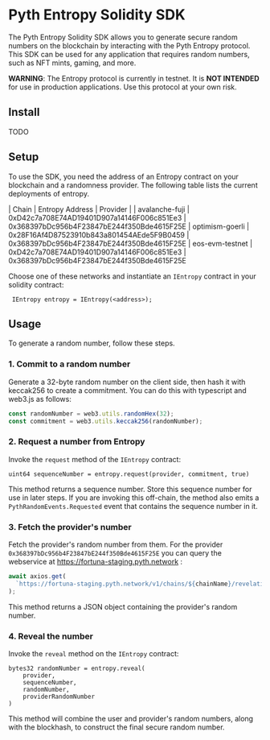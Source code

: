 # Pyth Entropy Solidity SDK

The Pyth Entropy Solidity SDK allows you to generate secure random numbers on the blockchain by
interacting with the Pyth Entropy protocol.
This SDK can be used for any application that requires random numbers, such as NFT mints, gaming, and more.

**WARNING**: The Entropy protocol is currently in testnet. It is **NOT INTENDED** for use in production applications.
Use this protocol at your own risk.

## Install

TODO

## Setup

To use the SDK, you need the address of an Entropy contract on your blockchain and a randomness provider.
The following table lists the current deployments of entropy.

| Chain | Entropy Address | Provider |
| avalanche-fuji | 0xD42c7a708E74AD19401D907a14146F006c851Ee3 | 0x368397bDc956b4F23847bE244f350Bde4615F25E
| optimism-goerli | 0x28F16Af4D87523910b843a801454AEde5F9B0459 | 0x368397bDc956b4F23847bE244f350Bde4615F25E
| eos-evm-testnet | 0xD42c7a708E74AD19401D907a14146F006c851Ee3 | 0x368397bDc956b4F23847bE244f350Bde4615F25E

Choose one of these networks and instantiate an `IEntropy` contract in your solidity contract:

```solidity
 IEntropy entropy = IEntropy(<address>);
```

## Usage

To generate a random number, follow these steps.

### 1. Commit to a random number

Generate a 32-byte random number on the client side, then hash it with keccak256 to create a commitment.
You can do this with typescript and web3.js as follows:

```typescript
const randomNumber = web3.utils.randomHex(32);
const commitment = web3.utils.keccak256(randomNumber);
```

### 2. Request a number from Entropy

Invoke the `request` method of the `IEntropy` contract:

```solidity
uint64 sequenceNumber = entropy.request(provider, commitment, true)
```

This method returns a sequence number. Store this sequence number for use in later steps.
If you are invoking this off-chain, the method also emits a `PythRandomEvents.Requested` event that contains the sequence number in it.

### 3. Fetch the provider's number

Fetch the provider's random number from them.
For the provider `0x368397bDc956b4F23847bE244f350Bde4615F25E` you can query the webservice at https://fortuna-staging.pyth.network :

```typescript
await axios.get(
  `https://fortuna-staging.pyth.network/v1/chains/${chainName}/revelations/${sequenceNumber}`
);
```

This method returns a JSON object containing the provider's random number.

### 4. Reveal the number

Invoke the `reveal` method on the `IEntropy` contract:

```solidity
bytes32 randomNumber = entropy.reveal(
    provider,
    sequenceNumber,
    randomNumber,
    providerRandomNumber
)
```

This method will combine the user and provider's random numbers, along with the blockhash, to construct the final secure random number.
